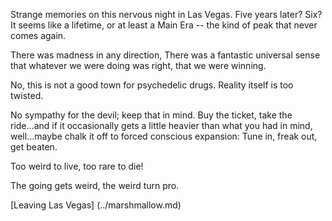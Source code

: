 Strange memories on this nervous night in Las Vegas. Five years later? Six? It seems like a lifetime,
or at least a Main Era -- the kind of peak that never comes again.

There was madness in any direction, There was a fantastic universal sense that whatever we were doing was
right, that we were winning.

No, this is not a good town for psychedelic drugs. Reality itself is too twisted.

No sympathy for the devil; keep that in mind. Buy the ticket, take the ride...and if it occasionally gets
a little heavier than what you had in mind, well...maybe chalk it off to forced conscious expansion: Tune
in, freak out, get beaten.

Too weird to live, too rare to die!

The going gets weird, the weird turn pro.

[Leaving Las Vegas] (../marshmallow.md)
